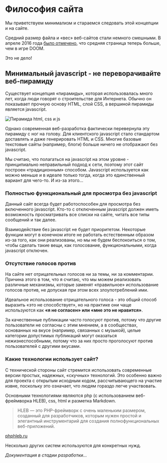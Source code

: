 # Философия сайта
Мы приветствуем минимализм и стараемся следовать этой концепции и на сайте.

Средний размер файла и «вес» веб-сайтов стали немного смешными. В апреле 2016 года [было отмечено](https://mobiforge.com/research-analysis/the-web-is-doom), что средняя страница теперь больше, чем в игре DOOM.

Это не дело!

## Минимальный javascript - не переворачивайте веб-пирамиду

Существует концепция «пирамиды», которая использовалась много лет, когда люди говорят о строительстве для Интернета. Обычно он показывает прочную основу HTML, слой CSS, а вершиной пирамиды является javascript.

![Пирамида html, css и js](/uploads/content/html-css-js.jpeg)

Однако современная веб-разработка фактически перевернула эту пирамиду с ног на голову. Для клиентского javascript стало стандартом доставлять и даже генерировать HTML и CSS. Многие базовые текстовые сайты (например, блоги) больше ничего не отображают без javascript.

Мы считаю, что полагаться на javascript на этом уровне - принципиально неправильный подход к сети, поэтому этот сайт построен «традиционным» способом. Javascript используется как можно меньше и в идеале только тогда, когда это единственный вариант для чего-то. И из-за этого...

### Полностью функциональный для просмотра без javascript

Данный сайт всегда будет работоспособен для просмотра без включенного javascript. Кто-то с отключенным javascript должен иметь возможность просматривать все списки на сайте, читать все типы сообщений и так далее.

Взаимодействие без javascript не будет приоритетом. Некоторые функции могут в конечном итоге не работать естественным образом из-за того, как они реализованы, но мы не будем беспокоиться о том, чтобы сделать такие вещи, как голосование, функциональными, когда javascript отключен.

### Отсутствие голосов против

На сайте нет отрицательных голосов ни за темы, ни за комментарии. Причина этого в том, что я считаю, что мы можем реализовать различные механизмы, которые заменят «правильное» использование голосов против, не допуская при этом всех злоупотреблений ими.

Идеальное использование отрицательного голоса - это общий способ выразить «это не способствует», но на практике они чаще используются как **«я не согласен» или «мне это не нравится»**.

За качественные публикации часто голосуют против, потому что другие пользователи не согласны с этим мнением, а в сообществах, основанных на вкусе (например, связанных с музыкой), целые категории допустимых публикаций могут оказаться нежизнеспособными, потому что за них просто проголосуют против пользователей с другими вкусами.

### Какие технологии использует сайт?
С технической стороны сайт стремится использовать современные версии простых, надежных, «скучных» технологий. Это особенно важно для проекта с открытым исходным кодом, рассчитывающего на участие извне, поскольку это означает, что людям гораздо легче участвовать.

Основными технологиями являются php (с использованием веб-фреймворка HLEB), css, html и разметка Markdown. 

> HLEB — это PHP-фреймворк с очень маленьким размером, созданный для разработчиков, которым нужен простой и элегантный инструментарий для создания полнофункциональных веб-приложений.

[phphleb.ru](https://phphleb.ru/)

Несколько других систем используются для конкретных нужд.

*Документация в стадии разработки...*